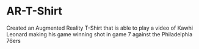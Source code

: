 # AR-T-Shirt
Created an Augmented Reality T-Shirt that is able to play a video of Kawhi Leonard making his game winning shot in game 7 against the Philadelphia 76ers
